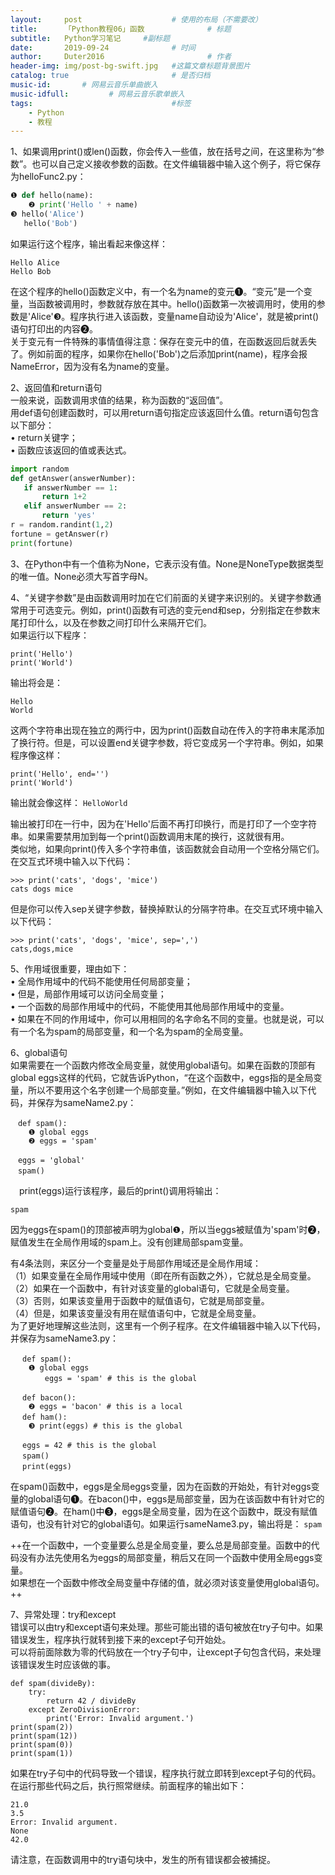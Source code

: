 ```yaml
---
layout:     post   				    # 使用的布局（不需要改）
title:      「Python教程06」函数				# 标题 
subtitle:   Python学习笔记     #副标题
date:       2019-09-24 				# 时间
author:     Duter2016 						# 作者
header-img: img/post-bg-swift.jpg 	#这篇文章标题背景图片
catalog: true 						# 是否归档
music-id:       # 网易云音乐单曲嵌入
music-idfull:         # 网易云音乐歌单嵌入
tags:								#标签
    - Python
    - 教程
---
```



1、如果调用print()或len()函数，你会传入一些值，放在括号之间，在这里称为“参数”。也可以自己定义接收参数的函数。在文件编辑器中输入这个例子，将它保存为helloFunc2.py：
```python
❶ def hello(name):
	❷ print('Hello ' + name)
❸ hello('Alice')
   hello('Bob')
```
如果运行这个程序，输出看起来像这样：

	Hello Alice
	Hello Bob

在这个程序的hello()函数定义中，有一个名为name的变元❶。“变元”是一个变量，当函数被调用时，参数就存放在其中。hello()函数第一次被调用时，使用的参数是'Alice'❸。程序执行进入该函数，变量name自动设为'Alice'，就是被print()语句打印出的内容❷。  
关于变元有一件特殊的事情值得注意：保存在变元中的值，在函数返回后就丢失了。例如前面的程序，如果你在hello('Bob')之后添加print(name)，程序会报NameError，因为没有名为name的变量。  

2、返回值和return语句  
一般来说，函数调用求值的结果，称为函数的“返回值”。  
用def语句创建函数时，可以用return语句指定应该返回什么值。return语句包含以下部分：  
• return关键字；  
• 函数应该返回的值或表达式。   

```python
import random
def getAnswer(answerNumber):
   if answerNumber == 1:
       return 1+2
   elif answerNumber == 2:
       return 'yes'
r = random.randint(1,2)
fortune = getAnswer(r)
print(fortune)
```

3、在Python中有一个值称为None，它表示没有值。None是NoneType数据类型的唯一值。None必须大写首字母N。

4、“关键字参数”是由函数调用时加在它们前面的关键字来识别的。关键字参数通常用于可选变元。例如，print()函数有可选的变元end和sep，分别指定在参数末尾打印什么，以及在参数之间打印什么来隔开它们。  
如果运行以下程序：  

```
print('Hello')
print('World')
```

输出将会是：

```
Hello
World
```

这两个字符串出现在独立的两行中，因为print()函数自动在传入的字符串末尾添加了换行符。但是，可以设置end关键字参数，将它变成另一个字符串。例如，如果程序像这样：

```
print('Hello', end='')
print('World')
```

输出就会像这样：
`HelloWorld`

输出被打印在一行中，因为在'Hello'后面不再打印换行，而是打印了一个空字符串。如果需要禁用加到每一个print()函数调用末尾的换行，这就很有用。  
类似地，如果向print()传入多个字符串值，该函数就会自动用一个空格分隔它们。在交互式环境中输入以下代码：

```
>>> print('cats', 'dogs', 'mice')
cats dogs mice
```

但是你可以传入sep关键字参数，替换掉默认的分隔字符串。在交互式环境中输入以下代码：

```
>>> print('cats', 'dogs', 'mice', sep=',')
cats,dogs,mice
```

5、作用域很重要，理由如下：  
• 全局作用域中的代码不能使用任何局部变量；  
• 但是，局部作用域可以访问全局变量；  
• 一个函数的局部作用域中的代码，不能使用其他局部作用域中的变量。  
• 如果在不同的作用域中，你可以用相同的名字命名不同的变量。也就是说，可以有一个名为spam的局部变量，和一个名为spam的全局变量。  

6、global语句  
如果需要在一个函数内修改全局变量，就使用global语句。如果在函数的顶部有global eggs这样的代码，它就告诉Python，“在这个函数中，eggs指的是全局变量，所以不要用这个名字创建一个局部变量。”例如，在文件编辑器中输入以下代码，并保存为sameName2.py：

```
　def spam():
	❶ global eggs
	❷ eggs = 'spam'

　eggs = 'global'
　spam()
```

　print(eggs)运行该程序，最后的print()调用将输出：  
```
spam
```  
因为eggs在spam()的顶部被声明为global❶，所以当eggs被赋值为'spam'时❷，赋值发生在全局作用域的spam上。没有创建局部spam变量。  

有4条法则，来区分一个变量是处于局部作用域还是全局作用域：  
（1）如果变量在全局作用域中使用（即在所有函数之外），它就总是全局变量。  
（2）如果在一个函数中，有针对该变量的global语句，它就是全局变量。  
（3）否则，如果该变量用于函数中的赋值语句，它就是局部变量。  
（4）但是，如果该变量没有用在赋值语句中，它就是全局变量。  
为了更好地理解这些法则，这里有一个例子程序。在文件编辑器中输入以下代码，并保存为sameName3.py：  

```
　 def spam():
	❶ global eggs
　	   eggs = 'spam' # this is the global

　 def bacon():
	❷ eggs = 'bacon' # this is a local
　 def ham():
	❸ print(eggs) # this is the global

　 eggs = 42 # this is the global
　 spam()
　 print(eggs)
```

在spam()函数中，eggs是全局eggs变量，因为在函数的开始处，有针对eggs变量的global语句❶。在bacon()中，eggs是局部变量，因为在该函数中有针对它的赋值语句❷。在ham()中❸，eggs是全局变量，因为在这个函数中，既没有赋值语句，也没有针对它的global语句。如果运行sameName3.py，输出将是：
`spam`

++在一个函数中，一个变量要么总是全局变量，要么总是局部变量。函数中的代码没有办法先使用名为eggs的局部变量，稍后又在同一个函数中使用全局eggs变量。  
如果想在一个函数中修改全局变量中存储的值，就必须对该变量使用global语句。++

7、异常处理：try和except  
错误可以由try和except语句来处理。那些可能出错的语句被放在try子句中。如果错误发生，程序执行就转到接下来的except子句开始处。  
可以将前面除数为零的代码放在一个try子句中，让except子句包含代码，来处理该错误发生时应该做的事。  

```
def spam(divideBy):
	try:
		return 42 / divideBy
	except ZeroDivisionError:
		print('Error: Invalid argument.')
print(spam(2))
print(spam(12))
print(spam(0))
print(spam(1))
```

如果在try子句中的代码导致一个错误，程序执行就立即转到except子句的代码。在运行那些代码之后，执行照常继续。前面程序的输出如下：

```
21.0
3.5
Error: Invalid argument.
None
42.0
```

请注意，在函数调用中的try语句块中，发生的所有错误都会被捕捉。
